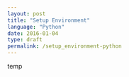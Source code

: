 ```yaml
---
layout: post
title: "Setup Environment"
language: "Python"
date: 2016-01-04
type: draft
permalink: /setup_environment-python
---
```


temp
